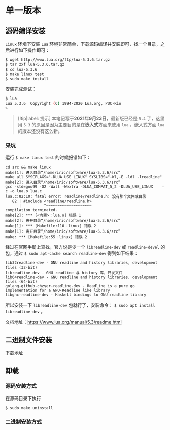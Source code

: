 # 单一版本

## 源码编译安装

`Linux` 环境下安装 `Lua` 环境非常简单，下载源码编译并安装即可，找一个目录，之后进行如下操作即可：

```bash
$ wget http://www.lua.org/ftp/lua-5.3.6.tar.gz
$ tar zxf lua-5.3.6.tar.gz
$ cd lua-5.3.6
$ make linux test
$ sudo make install
```

安装完成测试：

```bash
$ lua
Lua 5.3.6  Copyright (C) 1994-2020 Lua.org, PUC-Rio
> 
```

> [!tip|label: 提示]
> 本笔记写于**2021年9月23日**，最新版已经是 `5.4` 了，这里用 `5.3` 的原因是因为主要目的是在**嵌入式**方面来使用 `lua` ，嵌入式方面 `lua` 的版本还没有这么新。

### 采坑

运行 `$ make linux test` 的时候报错如下：

```text
cd src && make linux
make[1]: 进入目录“/home/iric/software/lua-5.3.6/src”
make all SYSCFLAGS="-DLUA_USE_LINUX" SYSLIBS="-Wl,-E -ldl -lreadline"
make[2]: 进入目录“/home/iric/software/lua-5.3.6/src”
gcc -std=gnu99 -O2 -Wall -Wextra -DLUA_COMPAT_5_2 -DLUA_USE_LINUX    -c -o lua.o lua.c
lua.c:82:10: fatal error: readline/readline.h: 没有那个文件或目录
   82 | #include <readline/readline.h>
      |          ^~~~~~~~~~~~~~~~~~~~~
compilation terminated.
make[2]: *** [<内置>：lua.o] 错误 1
make[2]: 离开目录“/home/iric/software/lua-5.3.6/src”
make[1]: *** [Makefile:110：linux] 错误 2
make[1]: 离开目录“/home/iric/software/lua-5.3.6/src”
make: *** [Makefile:55：linux] 错误 2
```

经过在官网手册上查找，官方说是少一个 `libreadline-dev` 或 `readline-devel` 的包，通过 `$ sudo apt-cache search readline-dev` 得到如下结果：

```text
lib32readline-dev - GNU readline and history libraries, development files (32-bit)
libreadline-dev - GNU readline 与 history 库，开发文件
lib64readline-dev - GNU readline and history libraries, development files (64-bit)
golang-github-chzyer-readline-dev - Readline is a pure go implementation for a GNU-Readline like library
libghc-readline-dev - Haskell bindings to GNU readline library
```

所以安装一下 `libreadline-dev` 包就行了，安装命令： `$ sudo apt install libreadline-dev` 。

文档地址：https://www.lua.org/manual/5.3/readme.html

## 二进制文件安装

[下载地址](http://luabinaries.sourceforge.net/)

## 卸载

### 源码安装方式

在源码目录下执行

```bash
$ sudo make uninstall
```

### 二进制安装方式
